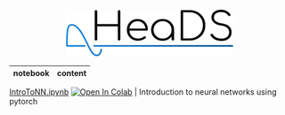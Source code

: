 <p align="center">
  <img src="../figures/HeaDS_logo_large_withTitle.png" width="300">
</p>


notebook             | content
----                 | ------
[IntroToNN.ipynb](IntroToNN.ipynb) [![Open In Colab](https://colab.research.google.com/assets/colab-badge.svg)](
https://colab.research.google.com/github/Center-for-Health-Data-Science/IntroToML/blob/main/NN_with_Pytorch/NN_with_Pytorch.ipynb) | Introduction to neural networks using pytorch
